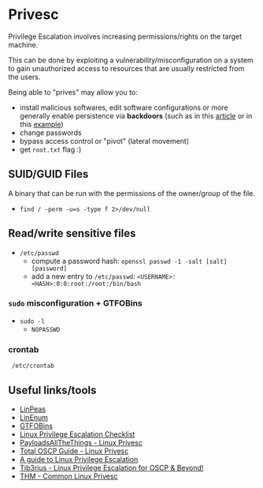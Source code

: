 # Privesc

Privilege Escalation involves increasing permissions/rights on the target machine. 

This can be done by exploiting a vulnerability/misconfiguration on a system to gain unauthorized access to resources that are usually restricted from the users.

Being able to "prives" may allow you to:
- install malicious softwares, edit software configurations or more generally enable persistence via **backdoors** (such as in this [article](https://airman604.medium.com/9-ways-to-backdoor-a-linux-box-f5f83bae5a3c) or in this [example](https://0x90909090.blogspot.com/2016/06/creating-backdoor-in-pam-in-5-line-of.html))
- change passwords
- bypass access control or "pivot" (lateral movement)
- get `root.txt` flag :)


## SUID/GUID Files

A binary that can be run with the permissions of the owner/group of the file.

- `find / -perm -u=s -type f 2>/dev/null`

## Read/write sensitive files

- `/etc/passwd`
    + compute a password hash: `openssl passwd -1 -salt [salt] [password]`
    + add a new entry to `/etc/passwd`: `<USERNAME>:<HASH>:0:0:root:/root:/bin/bash`

### `sudo` misconfiguration + GTFOBins

- `sudo -l`
    + `NOPASSWD`

### crontab

` /etc/crontab`


## Useful links/tools

- [LinPeas](https://github.com/carlospolop/privilege-escalation-awesome-scripts-suite/tree/master/linPEAS#linpeas---linux-privilege-escalation-awesome-script)
- [LinEnum](https://github.com/rebootuser/LinEnum/blob/master/LinEnum.sh)
- [GTFOBins](https://gtfobins.github.io/)
- [Linux Privilege Escalation Checklist](https://github.com/netbiosX/Checklists/blob/master/Linux-Privilege-Escalation.md)
- [PayloadsAllTheThings - Linux Privesc](https://github.com/swisskyrepo/PayloadsAllTheThings/blob/master/Methodology%20and%20Resources/Linux%20-%20Privilege%20Escalation.md#linux---privilege-escalation)
- [Total OSCP Guide - Linux Privesc](https://sushant747.gitbooks.io/total-oscp-guide/content/privilege_escalation_-_linux.html)
- [A guide to Linux Privilege Escalation](https://payatu.com/guide-linux-privilege-escalation)
- [Tib3rius - Linux Privilege Escalation for OSCP & Beyond!](https://www.udemy.com/course/linux-privilege-escalation/)
- [THM - Common Linux Privesc](https://tryhackme.com/room/commonlinuxprivesc)